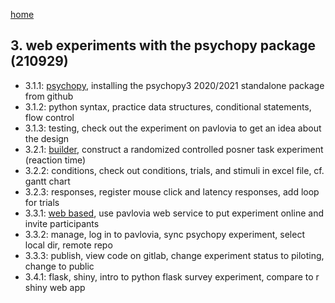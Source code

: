 [home](https://nils-holmberg.github.io/sfac-py/)

## 3. web experiments with the psychopy package (210929)

- 3.1.1: [psychopy](311-intro.html), installing the psychopy3 2020/2021 standalone package from github
- 3.1.2: python syntax, practice data structures, conditional statements, flow control
- 3.1.3: testing, check out the experiment on pavlovia to get an idea about the design
- 3.2.1: [builder](321-build.html), construct a randomized controlled posner task experiment (reaction time)
- 3.2.2: conditions, check out conditions, trials, and stimuli in excel file, cf. gantt chart
- 3.2.3: responses, register mouse click and latency responses, add loop for trials
- 3.3.1: [web based](331-online.html), use pavlovia web service to put experiment online and invite participants
- 3.3.2: manage, log in to pavlovia, sync psychopy experiment, select local dir, remote repo
- 3.3.3: publish, view code on gitlab, change experiment status to piloting, change to public
- 3.4.1: flask, shiny, intro to python flask survey experiment, compare to r shiny web app

